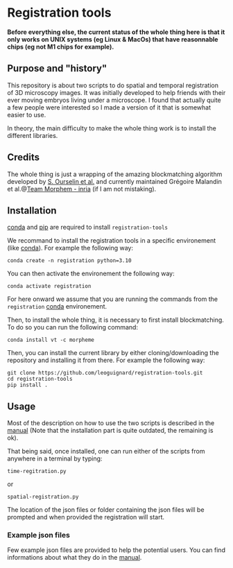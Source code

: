 # Registration tools

__Before everything else, the current status of the whole thing here is that it only works on UNIX systems (eg Linux & MacOs) that have reasonnable chips (eg not M1 chips for example).__

## Purpose and "history"
This repository is about two scripts to do spatial and temporal registration of 3D microscopy images.
It was initially developed to help friends with their ever moving embryos living under a microscope.
I found that actually quite a few people were interested so I made a  version of it that is somewhat easier to use.

In theory, the main difficulty to make the whole thing work is to install the different libraries.

## Credits
The whole thing is just a wrapping of the amazing blockmatching algorithm developed by [S. Ourselin et al.] and currently maintained Grégoire Malandin et al.@[Team Morphem - inria] (if I am not mistaking).

## Installation

[conda] and [pip] are required to install `registration-tools`

We recommand to install the registration tools in a specific environement (like [conda]). For example the following way:

    conda create -n registration python=3.10
You can then activate the environement the following way:

    conda activate registration

For here onward we assume that you are running the commands from the `registration` [conda] environement.

Then, to install the whole thing, it is necessary to first install blockmatching. To do so you can run the following command:
    
    conda install vt -c morpheme

Then, you can install the current library by either cloning/downloading the repository and installing it from there. For example the following way:

    git clone https://github.com/leoguignard/registration-tools.git
    cd registration-tools
    pip install .

## Usage

Most of the description on how to use the two scripts is described in the [manual] (Note that the installation part is quite outdated, the remaining is ok).

That being said, once installed, one can run either of the scripts from anywhere in a terminal by typing:

    time-regitration.py

or

    spatial-registration.py

The location of the json files or folder containing the json files will be prompted and when provided the registration will start.

### Example json files

Few example json files are provided to help the potential users. You can find informations about what they do in the [manual].

[S. Ourselin et al.]: http://www-sop.inria.fr/asclepios/Publications/Gregoire.Malandain/ourselin-miccai-2000.pdf
[Team Morphem - inria]: https://team.inria.fr/morpheme/
[conda]: https://conda.io/projects/conda/en/latest/user-guide/install/index.html
[pip]: https://pypi.org/project/pip/
[manual]: https://github.com/leoguignard/registration-tools/blob/master/User-manual/user-manual.pdf